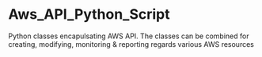 # Aws_API_Python_Script

Python classes encapulsating AWS API. The classes can be combined for creating, modifying, monitoring & reporting regards various AWS resources
